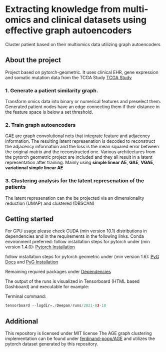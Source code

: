 # Extracting knowledge from multi-omics and clinical datasets using effective graph autoencoders
Cluster patient based on their multiomics data utilizing graph autoencoders

## About the project
Project based on pytorch-geometric. It uses clinical EHR, gene expression and somatic mutation data from the TCGA Study [TCGA Study](https://www.cancer.gov/about-nci/organization/ccg/research/structural-genomics/tcga)
### 1. Generate a patient similarity graph. 
Transform omics data into binary or numerical features and preselect them. 
Generated patient nodes have an edge connecting them if their distance in the feature space is below a set threshold.
### 2. Train graph autoencoders 
GAE are graph convolutional nets that integrate feature and adjacency information. The resulting latent represenation is decoded to reconstruct the adjacency 
information and the loss is the mean squared error between the original matrix and the reconstructed one.
Various architectures from the pytorch geometric project are included and they all result in a latent representation after training. Mainly using **simple linear AE**, **GAE**, **VGAE**, **variational simple linear AE**
### 3. Clustering analysis for the latent represenation of the patients 
The latent represenation can the be projected via an dimensionality reduction (UMAP) and clustered (DBSCAN)

## Getting started
For GPU usage please check CUDA (min version 10.1) distributions in dependencies and in the requirements in the following links.
Conda environment preferred:
follow installation steps for pytorch under (min version 1.4.0): [Pytorch Installation](https://pytorch.org/get-started/locally/)

follow installation steps for pytorch geometric under (min version 1.6): [PyG Docs](https://pytorch-geometric.readthedocs.io/en/latest/notes/installation.html) and [PyG Installation](https://github.com/rusty1s/pytorch_geometric/blob/master/README.md#installation)

Remaining required packages under [Dependencies](/Dependencies)

The output of the runs is visualized in Tensorboard (HTML based Dashboard) and executable for example:

Terminal command:

```python
tensorboard --logdir=./Deepan/runs/2021-03-18
```

## Additional
This repository is licensed under MIT license
The AGE graph clustering implementation can be found under [ferdinand-popp/AGE](https://github.com/ferdinand-popp/AGE) and utilizes the pytorch dataset generated by this repository.
